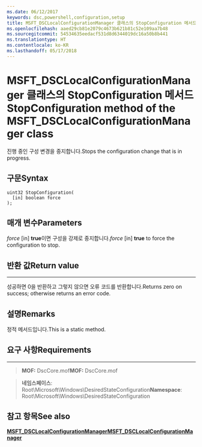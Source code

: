 ```yaml
---
ms.date: 06/12/2017
keywords: dsc,powershell,configuration,setup
title: MSFT_DSCLocalConfigurationManager 클래스의 StopConfiguration 메서드
ms.openlocfilehash: aaed29cb81e2079c4673b621b81c52e109aa7b48
ms.sourcegitcommit: 54534635eedacf531d8d6344019dc16a50b8b441
ms.translationtype: HT
ms.contentlocale: ko-KR
ms.lasthandoff: 05/17/2018
---
```

# <a name="stopconfiguration-method-of-the-msftdsclocalconfigurationmanager-class"></a><span data-ttu-id="9c2c4-103">MSFT_DSCLocalConfigurationManager 클래스의 StopConfiguration 메서드</span><span class="sxs-lookup"><span data-stu-id="9c2c4-103">StopConfiguration method of the MSFT_DSCLocalConfigurationManager class</span></span>

<span data-ttu-id="9c2c4-104">진행 중인 구성 변경을 중지합니다.</span><span class="sxs-lookup"><span data-stu-id="9c2c4-104">Stops the configuration change that is in progress.</span></span>

<a name="syntax"></a><span data-ttu-id="9c2c4-105">구문</span><span class="sxs-lookup"><span data-stu-id="9c2c4-105">Syntax</span></span>
------

```mof
uint32 StopConfiguration(
  [in] boolean force
);
```

<a name="parameters"></a><span data-ttu-id="9c2c4-106">매개 변수</span><span class="sxs-lookup"><span data-stu-id="9c2c4-106">Parameters</span></span>
----------

<span data-ttu-id="9c2c4-107">*force* \[in\] **true**이면 구성을 강제로 중지합니다.</span><span class="sxs-lookup"><span data-stu-id="9c2c4-107">*force* \[in\] **true** to force the configuration to stop.</span></span>

## <a name="return-value"></a><span data-ttu-id="9c2c4-108">반환 값</span><span class="sxs-lookup"><span data-stu-id="9c2c4-108">Return value</span></span>
------------

<span data-ttu-id="9c2c4-109">성공하면 0을 반환하고 그렇지 않으면 오류 코드를 반환합니다.</span><span class="sxs-lookup"><span data-stu-id="9c2c4-109">Returns zero on success; otherwise returns an error code.</span></span>

## <a name="remarks"></a><span data-ttu-id="9c2c4-110">설명</span><span class="sxs-lookup"><span data-stu-id="9c2c4-110">Remarks</span></span>

<span data-ttu-id="9c2c4-111">정적 메서드입니다.</span><span class="sxs-lookup"><span data-stu-id="9c2c4-111">This is a static method.</span></span>

## <a name="requirements"></a><span data-ttu-id="9c2c4-112">요구 사항</span><span class="sxs-lookup"><span data-stu-id="9c2c4-112">Requirements</span></span>
------------
><span data-ttu-id="9c2c4-113">**MOF:** DscCore.mof</span><span class="sxs-lookup"><span data-stu-id="9c2c4-113">**MOF:** DscCore.mof</span></span>

><span data-ttu-id="9c2c4-114">**네임스페이스**: Root\Microsoft\Windows\DesiredStateConfiguration</span><span class="sxs-lookup"><span data-stu-id="9c2c4-114">**Namespace**: Root\Microsoft\Windows\DesiredStateConfiguration</span></span>


## <a name="see-also"></a><span data-ttu-id="9c2c4-115">참고 항목</span><span class="sxs-lookup"><span data-stu-id="9c2c4-115">See also</span></span>


[<span data-ttu-id="9c2c4-116">**MSFT_DSCLocalConfigurationManager**</span><span class="sxs-lookup"><span data-stu-id="9c2c4-116">**MSFT_DSCLocalConfigurationManager**</span></span>](msft-dsclocalconfigurationmanager.md)